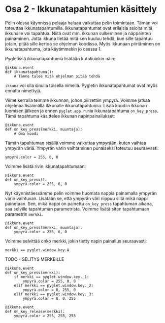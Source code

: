 # Osa 2 - Ikkunatapahtumien käsittely
Pelin olessa käynnissä pelaaja haluaa vaikuttaa pelin toimintaan. Tämän voi toteuttaa ikkunatapahtumilla. Ikkunatapahtumat ovat erilaisia asioita mitä ikkunalle voi tapahtua. Niitä ovat mm. ikkunan sulkeminen ja näppäinten painaminen. Jotta ikkuna tietää mitä sen kuuluu tehdä, kun sille tapahtuu jotain, pitää sille kertoa se ohjelman koodissa. Myös ikkunaan piirtäminen on ikkunatapahtuma, jota käytimmekin jo osassa 1.

Pygletissä ikkunatapahtumia lisätään kutakuinkin näin:

```Python3
@ikkuna.event
def ikkunatapahtuma():
	# Tänne tulee mitä ohjelman pitää tehdä
```

`ikkuna` voi olla sinulla toisella nimellä. Pygletin ikkunatapahtumat ovat myös ennalta nimettyjä.

Viime kerralla teimme ikkunnan, johon piirrettiin ympyrä. Voimme jatkaa ohjelmaa lisäämällä ikkunalle ikkunatapahtumia. Lisää koodiin ikkunan luomisen jälkeen ja ennen `pyglet.app.run`ia ikkunatapahtuma `on_key_press`. Tämä tapahtuma käsittelee ikkunan napinpainallukset:

```Python3
@ikkuna.event
def on_key_press(merkki, muuntaja):
	# Oma koodi
```

Tämän tapahtuman sisällä voimme vaikuttaa ympyrään, kuten vaihtaa ympyrän väriä. Ympyrän värin vaihtaminen punaiseksi toteutuu seuraavasti:

```Python3
ympyrä.color = 255, 0, 0
```

Voimme lisätä rivin ikkunatapahtumaan:

```Python3
@ikkuna.event
def on_key_press():
	ympyrä.color = 255, 0, 0
```

Nyt käynnistäessämme pelin voimme huomata nappia painamalla ympyrän värin vaihtuvan. Lisätään se, että ympyrän väri riippuu siitä mikä nappi painetaan. Sen, mikä nappi on painettu `on_key_press` tapahtuman aikana, saa selville tapahtuman parametrista. Voimme lisätä siten tapahtumaan parametrin `merkki`.

```Python3
@ikkuna.event
def on_key_press(merkki, muuntaja):
	ympyrä.color = 255, 0, 0
```

Voimme selvittää onko merkki, jokin tietty napin painallus seuraavasti:
```Python3
merkki == pyglet.window.key.A
```
TODO - SELITYS MERKEILLE

```Python3
@ikkuna.event
def on_key_press(merkki):
	if merkki == pyglet.window.key._1:
		ympyrä.color = 255, 0, 0
	elif merkki == pyglet.window.key._2:
		ympyrä.color = 0, 255, 0
	elif merkki == pyglet.window.key._3:
		ympyrä.color = 0, 0, 255
```

```Python3
@ikkuna.event
def on_key_release(merkki):
	ympyrä.color = 255, 255, 255
```
